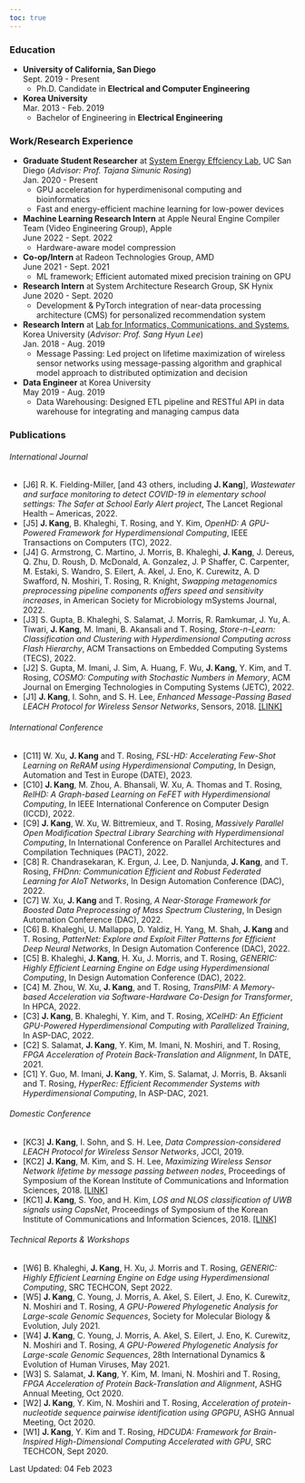```yaml
---
toc: true
---
```

### Education

* **University of California, San Diego**\
Sept. 2019 - Present
    * Ph.D. Candidate in **Electrical and Computer Engineering**
* **Korea University**\
Mar. 2013 - Feb. 2019
    * Bachelor of Engineering in **Electrical Engineering**

### Work/Research Experience
* **Graduate Student Researcher** at [System Energy Effciency Lab](http://seelab.ucsd.edu), UC San Diego (*Advisor: Prof. Tajana Simunic Rosing*)\
Jan. 2020 - Present
    - GPU acceleration for hyperdimenisonal computing and bioinformatics
    - Fast and energy-efficient machine learning for low-power devices
* **Machine Learning Research Intern** at Apple Neural Engine Compiler Team (Video Engineering Group), Apple\
June 2022 - Sept. 2022
    - Hardware-aware model compression
* **Co-op/Intern** at Radeon Technologies Group, AMD\
June 2021 - Sept. 2021 
    - ML framework; Efficient automated mixed precision training on GPU
* **Research Intern** at System Architecture Research Group, SK Hynix\
June 2020 - Sept. 2020 
    - Development & PyTorch integration of near-data processing architecture (CMS) for personalized recommendation system
* **Research Intern** at [Lab for Informatics, Communications, and Systems](https://sites.google.com/view/licswww), Korea University (*Advisor: Prof. Sang Hyun Lee*)\
Jan. 2018 - Aug. 2019
    - Message Passing:
      Led project on lifetime maximization of wireless sensor networks using message-passing algorithm and graphical model approach to distributed optimization and decision
* **Data Engineer** at Korea University\
May 2019 - Aug. 2019
  * Data Warehousing: Designed ETL pipeline and RESTful API in data warehouse for integrating and managing campus data


### Publications
###### International Journal
  - [J6] R. K. Fielding-Miller, [and 43 others, including **J. Kang**], *Wastewater and surface monitoring to detect COVID-19 in elementary school settings: The Safer at School Early Alert project*, The Lancet Regional Health – Americas, 2022.
  - [J5] **J. Kang**, B. Khaleghi, T. Rosing, and Y. Kim, *OpenHD: A GPU-Powered Framework for Hyperdimensional Computing*, IEEE Transactions on Computers (TC), 2022.
  - [J4] G. Armstrong, C. Martino, J. Morris, B. Khaleghi, **J. Kang**, J. Dereus, Q. Zhu, D. Roush, D. McDonald, A. Gonzalez, J. P Shaffer, C. Carpenter, M. Estaki, S. Wandro, S. Eilert, A. Akel, J. Eno, K. Curewitz, A. D Swafford, N. Moshiri, T. Rosing, R. Knight, *Swapping metagenomics preprocessing pipeline components offers speed and sensitivity increases*, in American Society for Microbiology mSystems Journal, 2022.
  - [J3] S. Gupta, B. Khaleghi, S. Salamat, J. Morris, R. Ramkumar, J. Yu, A. Tiwari, **J. Kang**, M. Imani, B. Akansali and T. Rosing, *Store-n-Learn: Classification and Clustering with Hyperdimensional Computing across Flash Hierarchy*, ACM Transactions on Embedded Computing Systems (TECS), 2022.
  - [J2] S. Gupta, M. Imani, J. Sim, A. Huang, F. Wu, **J. Kang**, Y. Kim, and T. Rosing, *COSMO: Computing with Stochastic Numbers in Memory*, ACM Journal on Emerging Technologies in Computing Systems (JETC), 2022.
  - [J1] **J. Kang**, I. Sohn, and S. H. Lee, *Enhanced Message-Passing Based LEACH Protocol for Wireless Sensor Networks*, Sensors, 2018. 
[\[LINK\]](https://www.mdpi.com/1424-8220/19/1/75)

###### International Conference
  - [C11] W. Xu, **J. Kang** and T. Rosing, *FSL-HD: Accelerating Few-Shot Learning on ReRAM using Hyperdimensional Computing*, In Design, Automation and Test in Europe (DATE), 2023.
  - [C10] **J. Kang**, M. Zhou, A. Bhansali, W. Xu, A. Thomas and T. Rosing, *RelHD: A Graph-based Learning on FeFET with Hyperdimensional Computing*, In IEEE International Conference on Computer Design (ICCD), 2022.
  - [C9] **J. Kang**, W. Xu, W. Bittremieux, and T. Rosing, *Massively Parallel Open Modification Spectral Library Searching with Hyperdimensional Computing*, In International Conference on Parallel Architectures and Compilation Techniques (PACT), 2022.
  - [C8] R. Chandrasekaran, K. Ergun, J. Lee, D. Nanjunda, **J. Kang**, and T. Rosing, *FHDnn: Communication Efficient and Robust Federated Learning for AIoT Networks*, In Design Automation Conference (DAC), 2022.
  - [C7] W. Xu, **J. Kang** and T. Rosing, *A Near-Storage Framework for Boosted Data Preprocessing of Mass Spectrum Clustering*, In Design Automation Conference (DAC), 2022.
  - [C6] B. Khaleghi, U. Mallappa, D. Yaldiz, H. Yang, M. Shah, **J. Kang** and T. Rosing, *PatterNet: Explore and Exploit Filter Patterns for Efficient Deep Neural Networks*, In Design Automation Conference (DAC), 2022.
  - [C5] B. Khaleghi, **J. Kang**, H. Xu, J. Morris, and T. Rosing, *GENERIC: Highly Efficient Learning Engine on Edge using Hyperdimensional Computing*, In Design Automation Conference (DAC), 2022.
  - [C4] M. Zhou, W. Xu, **J. Kang**, and T. Rosing, *TransPIM: A Memory-based Acceleration via Software-Hardware Co-Design for Transformer*, In HPCA, 2022.
  - [C3] **J. Kang**, B. Khaleghi, Y. Kim, and T. Rosing, *XCelHD: An Efficient GPU-Powered Hyperdimensional Computing with Parallelized Training*, In ASP-DAC, 2022.
  - [C2] S. Salamat, **J. Kang**, Y. Kim, M. Imani, N. Moshiri, and T. Rosing, *FPGA Acceleration of Protein Back-Translation and Alignment*, In DATE, 2021.
  - [C1] Y. Guo, M. Imani, **J. Kang**, Y. Kim, S. Salamat, J. Morris, B. Aksanli and T. Rosing, *HyperRec: Efficient Recommender Systems with Hyperdimensional Computing*, In ASP-DAC, 2021.
###### Domestic Conference
  - [KC3] **J. Kang**, I. Sohn, and S. H. Lee, *Data Compression-considered LEACH Protocol for Wireless Sensor Networks*, JCCI, 2019. 
  - [KC2] **J. Kang**, M. Kim, and S. H. Lee, *Maximizing Wireless Sensor Network lifetime by message passing between nodes*, Proceedings of Symposium of the Korean Institute of Communications and Information Sciences, 2018. [\[LINK\]](http://www.dbpia.co.kr/Journal/ArticleDetail/NODE07512630)
  - [KC1] **J. Kang**, S. Yoo, and H. Kim, *LOS and NLOS classification of UWB signals using CapsNet*, Proceedings of Symposium of the Korean Institute of Communications and Information Sciences, 2018. [\[LINK\]](http://www.dbpia.co.kr/Journal/ArticleDetail/NODE07368798)

###### Technical Reports & Workshops
  - [W6] B. Khaleghi, **J. Kang**, H. Xu, J. Morris and T. Rosing, *GENERIC: Highly Efficient Learning Engine on Edge using Hyperdimensional Computing*, SRC TECHCON, Sept 2022.
  - [W5] **J. Kang**, C. Young, J. Morris, A. Akel, S. Eilert, J. Eno, K. Curewitz, N. Moshiri and T. Rosing, *A GPU-Powered Phylogenetic Analysis for Large-scale Genomic Sequences*, Society for Molecular Biology & Evolution, July 2021.
  - [W4] **J. Kang**, C. Young, J. Morris, A. Akel, S. Eilert, J. Eno, K. Curewitz, N. Moshiri and T. Rosing, *A GPU-Powered Phylogenetic Analysis for Large-scale Genomic Sequences*, 28th International Dynamics & Evolution of Human Viruses, May 2021.
  - [W3] S. Salamat, **J. Kang**, Y. Kim, M. Imani, N. Moshiri and T. Rosing, *FPGA Acceleration of Protein Back-Translation and Alignment*, ASHG Annual Meeting, Oct 2020.
  - [W2] **J. Kang**, Y. Kim, N. Moshiri and T. Rosing, *Acceleration of protein-nucleotide sequence pairwise identification using GPGPU*, ASHG Annual Meeting, Oct 2020.
  - [W1] **J. Kang**, Y. Kim and T. Rosing, *HDCUDA: Framework for Brain-Inspired High-Dimensional Computing Accelerated with GPU*, SRC TECHCON, Sept 2020.

<!--
### Teaching Experience
* **Teaching Assistant** for Engineering Mathematics I (Spring 2017)
* **Peer-tutoring Mentor** for Circuit Theory I (Spring 2017)
* **Peer-tutoring Mentor** for Data Structure and Algorithm (Fall 2017)
 
### Extracurricular
* Hardware and Software Club (HandS) [\[about\]](https://hands.korea.ac.kr) [\[board\]](https://hardwareand.software)\
*Server/Webpage Administrator, Technical Leader*\
Mar. 2013 - Dec. 2018
  * Hands-on project: Presented personal projects at annual exhibition
  * Server Maintaining: Developed society webpage and maintained server. Designed overall architecture built with Nginx and Ruby, and used applicative multiplexer to use various protocols
  * Mentoring: Taught fundamental skills such as C, project management, machine learning basics to help freshmen start personal projects -->

<!-- 
Technical Skills
----------
* Languages: C, C++, CUDA, Python, MATLAB, Verilog, ARM Assembly, React.js
* Technologies: Spectre, SPICE, Quartus, Multisim, Design Compiler -->

<!-- 
Language Skills
----------
* Korean (Native), English (Fluent), Mandarin (Novice) -->

Last Updated: 04 Feb 2023
